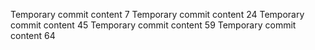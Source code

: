Temporary commit content 7
Temporary commit content 24
Temporary commit content 45
Temporary commit content 59
Temporary commit content 64
